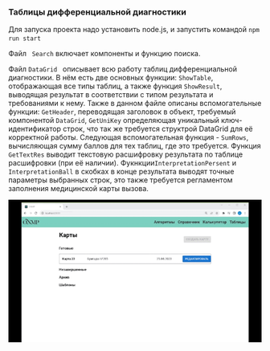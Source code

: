 ### Таблицы дифференциальной диагностики

Для запуска проекта надо установить node.js, и запустить командой ```npm run start ```

Файл ``` Search``` включает компоненты и функцию поиска.

Файл ```DataGrid ``` описывает всю работу таблиц дифференциальной диагностики.  В нём есть две основных функции: ```ShowTable```, отображающая все типы таблиц, а также функция ```ShowResult```, выводящая результат в соответствии с типом результата и требованиями к нему. Также в данном файле описаны вспомогательные функции: ```GetHeader```, переводящая заголовок в объект, требуемый компонентой ```DataGrid```, ```GetUniKey``` определяющая уникальный ключ-идентификатор строк, что так же требуется структрой DataGrid для её корректной работы. Следующая вспомогательная функция - ```SumRows```, вычисляющая сумму баллов для тех таблиц, где это требуется. Функция ```GetTextRes``` выводит текстовую расшифровку результата по таблице расшифровки (при её наличии). Фукнкции```InterpretationPersent``` и ```InterpretationBall``` в скобках в конце результата выводят точные параметры выбранных строк, это также требуется регламентом заполнения медицинской карты вызова.

![](https://github.com/Li-Iven/ONMP/blob/develop/src/pages/feature-pages/tables/demonstration.gif)
